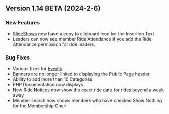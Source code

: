  ## Version 1.14 BETA (2024-2-6)
 ### New Features
 - [SlideShows](/Content/SlideShow/list) now have a copy to clipboard icon for the Insertion Text
 - Leaders can now see member Ride Attendance if you add the Ride Attendance permission for ride leaders.

 ### Bug Fixes
 - Various fixes for [Events](/Events/upcoming)
 - Banners are no longer linked to displaying the Public [Page header](/Admin/publicPage)
 - Ability to add more than 10 Categories
 - PHP Documentation now displays
 - New Ride Notices now show the exact ride date for rides beyond a week away
 - Member search now shows members who have checked Show Nothing for the Membership Chair
